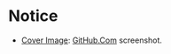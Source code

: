 # Notice

- [Cover Image](new-mathswe-prototypes-repository-2024-10-06.png):
  [GitHub.Com](https://github.com) screenshot.
